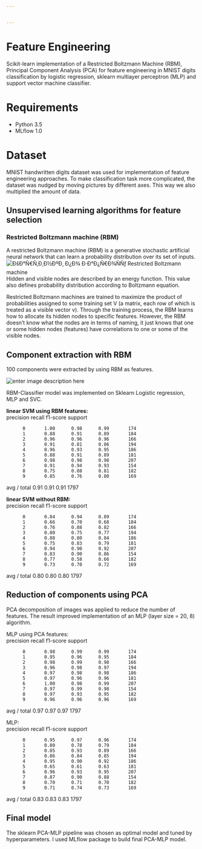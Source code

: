 ```yaml
---


---
```


<h1 id="feature-engineering">Feature Engineering</h1>
<p>Scikit-learn implementation of a Restricted Boltzmann Machine (RBM), Principal Component Analysis (PCA) for feature engineering in MNIST digits classification by logistic regression, sklearn multiayer perceptron (MLP) and support vector machine classifier.</p>
<h1 id="requirements">Requirements</h1>
<ul>
<li>Python 3.5</li>
<li>MLflow 1.0</li>
</ul>
<h1 id="dataset">Dataset</h1>
<p>MNIST handwritten digits dataset was used for implementation of feature engineering approaches. To make classification task more complicated, the dataset was nudged by moving pictures by different axes. This way we also multiplied the amount of data.</p>
<h2 id="unsupervised-learning-algorithms-for-feature-selection">Unsupervised learning algorithms for feature selection</h2>
<h3 id="restricted-boltzmann-machine-rbm">Restricted Boltzmann machine (RBM)</h3>
<p>A restricted Boltzmann machine (RBM) is a generative stochastic artificial neural network that can learn a probability distribution over its set of inputs.<br>
<img src="https://skymind.ai/images/wiki/reconstruction_RBM.png" alt="ÐšÐ°Ñ€Ñ‚Ð¸Ð½ÐºÐ¸ Ð¿Ð¾ Ð·Ð°Ð¿Ñ€Ð¾ÑÑƒ Restricted Boltzmann machine"><br>
Hidden and visible nodes are described by an energy function. This value also defines probability distribution according to Boltzmann equation.</p>
<p>Restricted Boltzmann machines are trained to maximize the product of probabilities assigned to some training set V (a matrix, each row of which is treated as a visible vector v). Through the training process, the RBM learns how to allocate its hidden nodes to specific features. However, the RBM doesn’t know what the nodes are in terms of naming, it just knows that one or some hidden nodes (features) have correlations to one or some of the visible nodes.</p>
<h2 id="component-extraction-with-rbm">Component extraction with RBM</h2>
<p>100 components were extracted by using RBM as features.</p>
<p><img src="https://sun9-50.userapi.com/c855736/v855736397/d13e0/U0mE5zE9Kfw.jpg" alt="enter image description here"></p>
<p>RBM-Classifier model was implemented on Sklearn Logistic regression, MLP and SVC.</p>
<p><strong>linear SVM using RBM features:</strong><br>
precision    recall  f1-score   support</p>
<pre><code>      0       1.00      0.98      0.99       174
      1       0.88      0.91      0.89       184
      2       0.96      0.96      0.96       166
      3       0.91      0.81      0.86       194
      4       0.96      0.93      0.95       186
      5       0.88      0.91      0.89       181
      6       0.98      0.98      0.98       207
      7       0.91      0.94      0.93       154
      8       0.75      0.88      0.81       182
      9       0.85      0.76      0.80       169
</code></pre>
<p>avg / total       0.91      0.91      0.91      1797</p>
<p><strong>linear SVM without RBM:</strong><br>
precision    recall  f1-score   support</p>
<pre><code>      0       0.84      0.94      0.89       174
      1       0.66      0.70      0.68       184
      2       0.76      0.88      0.82       166
      3       0.80      0.75      0.77       194
      4       0.88      0.80      0.84       186
      5       0.75      0.83      0.79       181
      6       0.94      0.90      0.92       207
      7       0.83      0.90      0.86       154
      8       0.77      0.58      0.66       182
      9       0.73      0.70      0.72       169
</code></pre>
<p>avg / total                  0.80             0.80      	    0.80             1797</p>
<h2 id="reduction-of-components-using-pca">Reduction of components using PCA</h2>
<p>PCA decomposition of images was applied to reduce the number of features. The result improved implementation of an MLP (layer size = 20, 8) algorithm.</p>
<p>MLP using PCA features:<br>
precision    recall  		f1-score   support</p>
<pre><code>      0       0.98      0.99      0.99       174
      1       0.95      0.96      0.95       184
      2       0.98      0.99      0.98       166
      3       0.96      0.98      0.97       194
      4       0.97      0.98      0.98       186
      5       0.97      0.96      0.96       181
      6       1.00      0.98      0.99       207
      7       0.97      0.99      0.98       154
      8       0.97      0.93      0.95       182
      9       0.96      0.96      0.96       169
</code></pre>
<p>avg / total       0.97      0.97      0.97      1797</p>
<p>MLP:<br>
precision    recall  f1-score   support</p>
<pre><code>      0       0.95      0.97      0.96       174
      1       0.80      0.78      0.79       184
      2       0.85      0.93      0.89       166
      3       0.86      0.84      0.85       194
      4       0.95      0.90      0.92       186
      5       0.65      0.61      0.63       181
      6       0.96      0.93      0.95       207
      7       0.87      0.90      0.88       154
      8       0.70      0.71      0.70       182
      9       0.71      0.74      0.73       169
</code></pre>
<p>avg / total       0.83      0.83      0.83      1797</p>
<h2 id="final-model">Final model</h2>
<p>The sklearn PCA-MLP pipeline was chosen as optimal model and tuned by hyperparameters. I used MLflow package to build final PCA-MLP model.</p>

